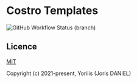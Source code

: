 # Costro Templates

![GitHub Workflow Status (branch)](https://img.shields.io/github/workflow/status/costrojs/costro-templates/ci/main?style=for-the-badge)

## Licence

[MIT](https://opensource.org/licenses/MIT)

Copyright (c) 2021-present, Yoriiis (Joris DANIEL)
